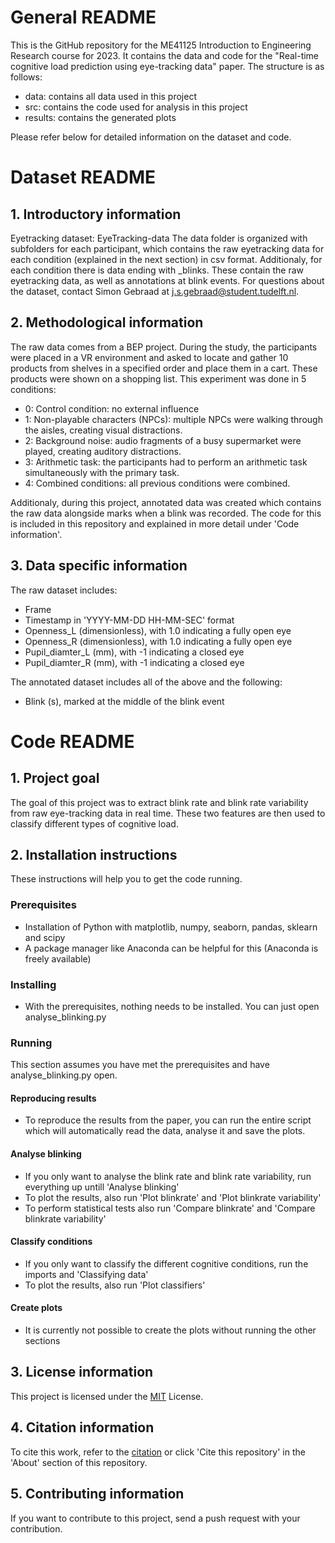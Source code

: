 # General README
This is the GitHub repository for the ME41125 Introduction to Engineering Research course for 2023. It contains the data and code for the "Real-time cognitive load prediction using eye-tracking data" paper.
The structure is as follows:
- data: contains all data used in this project
- src: contains the code used for analysis in this project
- results: contains the generated plots

Please refer below for detailed information on the dataset and code.

# Dataset README
## 1. Introductory information
Eyetracking dataset: EyeTracking-data
The data folder is organized with subfolders for each participant, which contains the raw eyetracking data for each condition (explained in the next section) in csv format. Additionaly, for each condition there is data ending with _blinks. These contain the raw eyetracking data, as well as annotations at blink events.
For questions about the dataset, contact Simon Gebraad at j.s.gebraad@student.tudelft.nl.

## 2. Methodological information
The raw data comes from a BEP project. During the study, the participants were placed in a VR environment and asked to locate and gather 10 products from shelves in a specified order and place them in a cart. These products were shown on a shopping list. This experiment was done in 5 conditions:

- 0: Control condition: no external influence
- 1: Non-playable characters (NPCs): multiple NPCs were walking through the aisles, creating visual distractions.
- 2: Background noise: audio fragments of a busy supermarket were played, creating auditory distractions.
- 3: Arithmetic task: the participants had to perform an arithmetic task simultaneously with the primary task. 
- 4: Combined conditions: all previous conditions were combined.

Additionaly, during this project, annotated data was created which contains the raw data alongside marks when a blink was recorded. The code for this is included in this repository and explained in more detail under 'Code information'.

## 3. Data specific information
The raw dataset includes:

- Frame
- Timestamp in 'YYYY-MM-DD HH-MM-SEC' format
- Openness_L (dimensionless), with 1.0 indicating a fully open eye
- Openness_R (dimensionless), with 1.0 indicating a fully open eye
- Pupil_diamter_L (mm), with -1 indicating a closed eye
- Pupil_diamter_R (mm), with -1 indicating a closed eye

The annotated dataset includes all of the above and the following:
- Blink (s), marked at the middle of the blink event

# Code README
## 1. Project goal
The goal of this project was to extract blink rate and blink rate variability from raw eye-tracking data in real time. These two features are then used to classify different types of cognitive load.

## 2. Installation instructions
These instructions will help you to get the code running.

### Prerequisites
- Installation of Python with matplotlib, numpy, seaborn, pandas, sklearn and scipy
- A package manager like Anaconda can be helpful for this (Anaconda is freely available)

### Installing
- With the prerequisites, nothing needs to be installed. You can just open analyse_blinking.py

### Running
This section assumes you have met the prerequisites and have analyse_blinking.py open.
#### Reproducing results
- To reproduce the results from the paper, you can run the entire script which will automatically read the data, analyse it and save the plots.

#### Analyse blinking
- If you only want to analyse the blink rate and blink rate variability, run everything up untill 'Analyse blinking'
- To plot the results, also run 'Plot blinkrate' and 'Plot blinkrate variability'
- To perform statistical tests also run 'Compare blinkrate' and 'Compare blinkrate variability'

#### Classify conditions
- If you only want to classify the different cognitive conditions, run the imports and 'Classifying data'
- To plot the results, also run 'Plot classifiers'

#### Create plots
- It is currently not possible to create the plots without running the other sections


## 3. License information
This project is licensed under the [MIT](LICENSE.md) License.

## 4. Citation information
To cite this work, refer to the [citation](CITATION.cff) or click 'Cite this repository' in the 'About' section of this repository.

## 5. Contributing information
If you want to contribute to this project, send a push request with your contribution.
